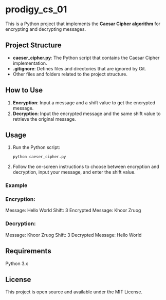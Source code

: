 # prodigy_cs_01

This is a Python project that implements the **Caesar Cipher algorithm** for encrypting and decrypting messages.

## Project Structure

- **caeser_cipher.py**: The Python script that contains the Caesar Cipher implementation.
- **.gitignore**: Defines files and directories that are ignored by Git.
- Other files and folders related to the project structure.

## How to Use

1. **Encryption**: Input a message and a shift value to get the encrypted message.
2. **Decryption**: Input the encrypted message and the same shift value to retrieve the original message.

## Usage

1. Run the Python script:
   ```bash
   python caeser_cipher.py
   
2. Follow the on-screen instructions to choose between encryption and decryption, input your message, and enter the shift value.

### Example
### Encryption:
  Message: Hello World
  Shift: 3
  Encrypted Message: Khoor Zruog
### Decryption:
  Message: Khoor Zruog
  Shift: 3
  Decrypted Message: Hello World
## Requirements
   Python 3.x

## License
This project is open source and available under the MIT License.
   

